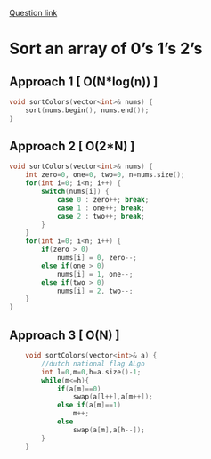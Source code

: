 [Question link](https://leetcode.com/problems/sort-colors/)
# Sort an array of 0’s 1’s 2’s

## Approach 1 [ O(N\*log(n)) ]

```cpp
void sortColors(vector<int>& nums) {
    sort(nums.begin(), nums.end());
}
```
## Approach 2 [ O(2*N) ]

```cpp
void sortColors(vector<int>& nums) {
    int zero=0, one=0, two=0, n=nums.size();
    for(int i=0; i<n; i++) {
        switch(nums[i]) {
            case 0 : zero++; break;
            case 1 : one++; break;
            case 2 : two++; break;
        }
    }
    for(int i=0; i<n; i++) {
        if(zero > 0)
            nums[i] = 0, zero--;
        else if(one > 0)
            nums[i] = 1, one--;
        else if(two > 0)
            nums[i] = 2, two--;
    }
}
```


## Approach 3 [ O(N) ]

```cpp
    void sortColors(vector<int>& a) {
        //dutch national flag ALgo
        int l=0,m=0,h=a.size()-1;
        while(m<=h){
            if(a[m]==0)
                swap(a[l++],a[m++]);
            else if(a[m]==1)
                m++;
            else
                swap(a[m],a[h--]);
        }
    }
```